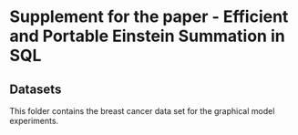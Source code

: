 # Supplement for the paper - Efficient and Portable Einstein Summation in SQL

## Datasets
This folder contains the breast cancer data set for the graphical model experiments.